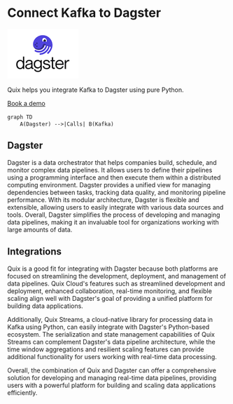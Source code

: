 # Connect Kafka to Dagster

![](./images/logo_1.jpg)

Quix helps you integrate Kafka to Dagster using pure Python.

<div>
<a class="md-button md-button--primary" href="https://share.hsforms.com/1iW0TmZzKQMChk0lxd_tGiw4yjw2?__hstc=175542013.2303933fbd746c0ac86d9ccbe9bc9100.1728383268831.1729603416735.1729620918855.31&__hssc=175542013.1.1729620918855&__hsfp=2132701734" target="_blank" style="margin-right:.5rem;">Book a demo</a>
<br/>
</div>

```mermaid
graph TD
    A(Dagster) -->|Calls| B(Kafka)
```

## Dagster

Dagster is a data orchestrator that helps companies build, schedule, and monitor complex data pipelines. It allows users to define their pipelines using a programming interface and then execute them within a distributed computing environment. Dagster provides a unified view for managing dependencies between tasks, tracking data quality, and monitoring pipeline performance. With its modular architecture, Dagster is flexible and extensible, allowing users to easily integrate with various data sources and tools. Overall, Dagster simplifies the process of developing and managing data pipelines, making it an invaluable tool for organizations working with large amounts of data.

## Integrations

Quix is a good fit for integrating with Dagster because both platforms are focused on streamlining the development, deployment, and management of data pipelines. Quix Cloud's features such as streamlined development and deployment, enhanced collaboration, real-time monitoring, and flexible scaling align well with Dagster's goal of providing a unified platform for building data applications.

Additionally, Quix Streams, a cloud-native library for processing data in Kafka using Python, can easily integrate with Dagster's Python-based ecosystem. The serialization and state management capabilities of Quix Streams can complement Dagster's data pipeline architecture, while the time window aggregations and resilient scaling features can provide additional functionality for users working with real-time data processing.

Overall, the combination of Quix and Dagster can offer a comprehensive solution for developing and managing real-time data pipelines, providing users with a powerful platform for building and scaling data applications efficiently.

